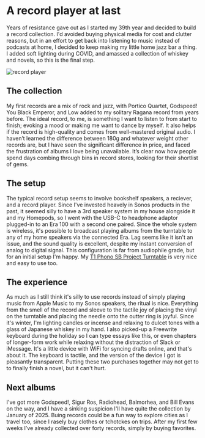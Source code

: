 # A record player at last

Years of resistance gave out as I started my 39th year and decided to build a record collection. I'd avoided buying physical media for cost and clutter reasons, but in an effort to get back into listening to music instead of podcasts at home, I decided to keep making my little home jazz bar a thing. I added soft lighting during COVID, and amassed a collection of whiskey and novels, so this is the final step.

![record player](/record_player.jpeg)

## The collection

My first records are a mix of rock and jazz, with Portico Quartet, Godspeed! You Black Emperor, and Low added to my solitary Ragana record from years before. The ideal record, to me, is something I want to listen to from start to finish; evoking a mood or making me want to dance by myself. It also helps if the record is high-quality and comes from well-mastered original audio. I haven’t learned the difference between 180g and whatever weight other records are, but I have seen the significant difference in price, and faced the frustration of albums I love being unavailable. It’s clear now how people spend days combing through bins in record stores, looking for their shortlist of gems.

## The setup

The typical record setup seems to involve bookshelf speakers, a reciever, and a record player. Since I've invested heavely in Sonos products in the past, it seemed silly to have a 3rd speaker system in my house alongside it and my Homepods, so I went with the USB-C to headphone adaptor plugged-in to an Era 100 with a second one paired. Since the whole system is wireless, it's possible to broadcast playing albums from the turntable to any of my home speakers via the connected Era. Lag seems like it isn't an issue, and the sound quality is excellent, despite my instant conversion of analog to digital signal. This configuration is far from audiophile grade, but for an initial setup I'm happy. My [T1 Phono SB Project Turntable](https://pro-jectusa.com/product/t1-phono-sb/) is very nice and easy to use too.

## The experience

As much as I still think it's silly to use records instead of simply playing music from Apple Music to my Sonos speakers, the ritual is nice. Everything from the smell of the record and sleeve to the tactile joy of placing the vinyl on the turntable and placing the needle onto the outter ring is joyful. Since it's winter, I'm lighting candles or incense and relaxing to dulcet tones with a glass of Japanese whiskey in my hand. I also picked-up a Freewrite keyboard during the holiday so I can type essays like this, or even chapters of longer-form work while relaxing without the distraction of Slack or iMessage. It's a little device with WiFi for syncing drafts online, and that's about it. The keyboard is tactile, and the version of the device I got is pleasantly transparent. Putting these two purchases together may not get to to finally finish a novel, but it can't hurt.

## Next albums

I've got more Godspeed!, Sigur Ros, Radiohead, Balmorhea, and Bill Evans on the way, and I have a sinking suspicion I'll have quite the collection by January of 2025. Buing records could be a fun way to explore cities as I travel too, since I rasely buy clothes or tchotckes on trips. After my first few weeks I’ve already collected over forty records, simply by buying favorites.

